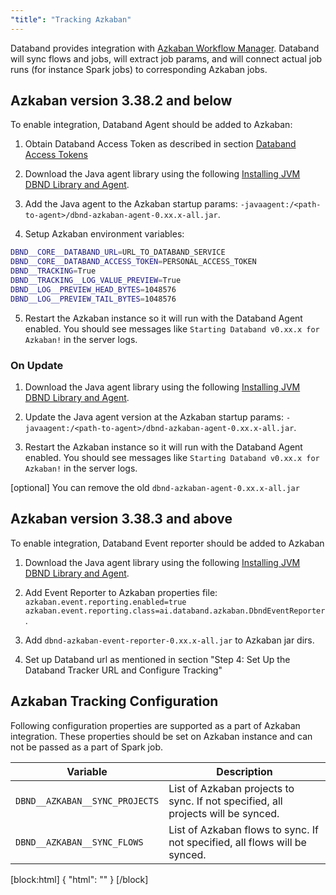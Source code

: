 ```yaml
---
"title": "Tracking Azkaban"
---
```

Databand provides integration with [Azkaban Workflow Manager](https://azkaban.github.io/). Databand will sync flows and jobs, will extract job params, and will connect actual job runs (for instance Spark jobs) to corresponding Azkaban jobs.

## Azkaban version 3.38.2 and below

To enable integration, Databand Agent should be added to Azkaban:

1. Obtain Databand Access Token as described in section [Databand Access Tokens](doc:access-token)

2. Download the Java agent library using the following [Installing JVM DBND Library and Agent](doc:installing-jvm-dbnd#dbnd-jvm-agent).

3. Add the Java agent to the Azkaban startup params:
`-javaagent:/<path-to-agent>/dbnd-azkaban-agent-0.xx.x-all.jar`.

4. Setup Azkaban environment variables:
``` bash
DBND__CORE__DATABAND_URL=URL_TO_DATABAND_SERVICE
DBND__CORE__DATABAND_ACCESS_TOKEN=PERSONAL_ACCESS_TOKEN
DBND__TRACKING=True
DBND__TRACKING__LOG_VALUE_PREVIEW=True
DBND__LOG__PREVIEW_HEAD_BYTES=1048576
DBND__LOG__PREVIEW_TAIL_BYTES=1048576
```

5. Restart the Azkaban instance so it will run with the Databand Agent enabled. You should see messages like `Starting Databand v0.xx.x for Azkaban!` in the server logs.

### On Update
1. Download the Java agent library using the following [Installing JVM DBND Library and Agent](doc:installing-jvm-dbnd#dbnd-jvm-agent).

2. Update the Java agent version at the Azkaban startup params:
`-javaagent:/<path-to-agent>/dbnd-azkaban-agent-0.xx.x-all.jar`.

3. Restart the Azkaban instance so it will run with the Databand Agent enabled. You should see messages like `Starting Databand v0.xx.x for Azkaban!` in the server logs.

[optional] You can remove the old `dbnd-azkaban-agent-0.xx.x-all.jar`

## Azkaban version 3.38.3 and above

To enable integration, Databand Event reporter should be added to Azkaban

1. Download the Java agent library using the following [Installing JVM DBND Library and Agent](doc:installing-jvm-dbnd#dbnd-jvm-agent).

2. Add Event Reporter to Azkaban properties file:
`azkaban.event.reporting.enabled=true`
`azkaban.event.reporting.class=ai.databand.azkaban.DbndEventReporter`.

3. Add `dbnd-azkaban-event-reporter-0.xx.x-all.jar` to Azkaban jar dirs.

4. Set up Databand url as mentioned in section "Step 4: Set Up the Databand Tracker URL and Configure Tracking"


## Azkaban Tracking Configuration
Following configuration properties are supported as a part of Azkaban integration. These properties should be set on Azkaban instance and can not be passed as a part of Spark job.

| Variable | Description |
|---|---|
| `DBND__AZKABAN__SYNC_PROJECTS` | List of Azkaban projects to sync. If not specified, all projects will be synced. |
| `DBND__AZKABAN__SYNC_FLOWS` | List of Azkaban flows to sync. If not specified, all flows will be synced. |

[block:html]
{
  "html": "<style>\n  pre {\n      border: 0.2px solid #ddd;\n      border-left: 3px solid #c796ff;\n      color: #0061a6;\n  }\n\n.CodeTabs_initial{\n  /* box shadows with with legacy browser support - just in case */\n    -webkit-box-shadow: 0 10px 6px -6px #777; /* for Safari 3-4, iOS 4.0.2 - 4.2, Android 2.3+ */\n     -moz-box-shadow: 0 10px 6px -6px #777; /* for Firefox 3.5 - 3.6 */\n          box-shadow: 0 10px 6px -6px #777;/* Opera 10.5, IE 9, Firefox 4+, Chrome 6+, iOS 5 */\n  }\n</style>"
}
[/block]
